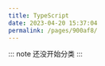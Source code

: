 ```yaml
---
title: TypeScript
date: 2023-04-20 15:37:04
permalink: /pages/900af8/
---
```



::: note 
还没开始分类
:::